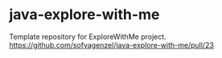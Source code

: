 # java-explore-with-me
Template repository for ExploreWithMe project.
https://github.com/sofyagenzel/java-explore-with-me/pull/23
